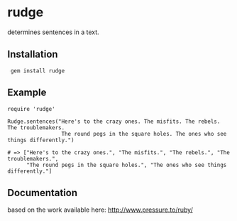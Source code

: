# rudge 
determines sentences in a text.

## Installation
     gem install rudge

## Example
    require 'rudge'

    Rudge.sentences("Here's to the crazy ones. The misfits. The rebels. The troublemakers.
                     The round pegs in the square holes. The ones who see things differently.")

    # => ["Here's to the crazy ones.", "The misfits.", "The rebels.", "The troublemakers.", 
          "The round pegs in the square holes.", "The ones who see things differently."]

## Documentation
based on the work available here: http://www.pressure.to/ruby/
